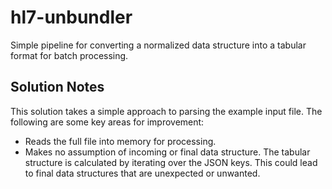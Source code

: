 # hl7-unbundler

Simple pipeline for converting a normalized data structure into a tabular format for batch processing.

## Solution Notes

This solution takes a simple approach to parsing the example input file. The following are some key areas for improvement:

* Reads the full file into memory for processing.
* Makes no assumption of incoming or final data structure. The tabular structure is calculated by iterating over the JSON keys. This could lead to final data structures that are unexpected or unwanted.